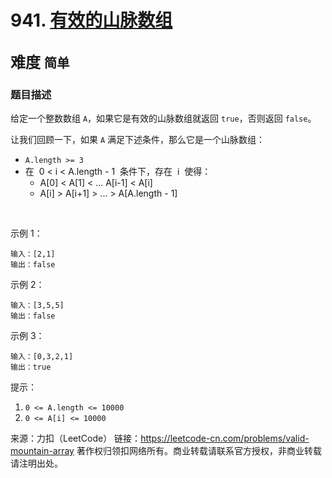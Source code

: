 # 941. [有效的山脉数组](https://leetcode-cn.com/problems/valid-mountain-array/)  
<font size=5> 难度 `简单` </font>
---

### 题目描述

给定一个整数数组 `A`，如果它是有效的山脉数组就返回 `true`，否则返回 `false`。

让我们回顾一下，如果 `A` 满足下述条件，那么它是一个山脉数组：

* `A.length >= 3`
* 在   0 < i < A.length - 1   条件下，存在   i  使得：
  * A[0] < A[1] < ... A[i-1] < A[i]
  * A[i] > A[i+1] > ... > A[A.length - 1]
 



 

示例 1：
```
输入：[2,1]
输出：false
```
示例 2：
```
输入：[3,5,5]
输出：false
```
示例 3：
```
输入：[0,3,2,1]
输出：true
```

提示：

1. `0 <= A.length <= 10000`
2. `0 <= A[i] <= 10000 `

来源：力扣（LeetCode）
链接：https://leetcode-cn.com/problems/valid-mountain-array
著作权归领扣网络所有。商业转载请联系官方授权，非商业转载请注明出处。
